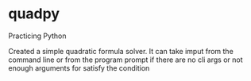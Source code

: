 # quadpy

Practicing Python

Created a simple quadratic formula solver. It can take imput from the command line or from the program prompt if there are no cli args or 
not enough arguments for satisfy the condition
